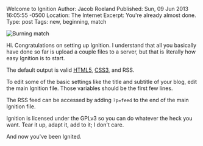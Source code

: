 Welcome to Ignition
Author: Jacob Roeland
Published: Sun, 09 Jun 2013 16:05:55 -0500
Location: The Internet
Excerpt: You're already almost done.
Type: post
Tags: new, beginning, match

![Burning match](https://upload.wikimedia.org/wikipedia/commons/c/c1/Streichholz.jpg)

Hi. Congratulations on setting up Ignition. I understand that all you basically have done so far is upload a couple files to a server, but that is literally how easy Ignition is to start.

The default output is valid [HTML5](http://validator.w3.org/check/referer), [CSS3](http://jigsaw.w3.org/css-validator/check/referer), and RSS.

To edit some of the basic settings like the title and subtitle of your blog, edit the main Ignition file. Those variables should be the first few lines.

The RSS feed can be accessed by adding `?p=feed` to the end of the main Ignition file.

Ignition is licensed under the GPLv3 so you can do whatever the heck you want. Tear it up, adapt it, add to it; I don't care.

And now you've been Ignited.
